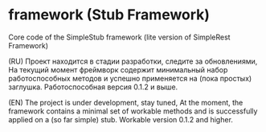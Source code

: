 # framework (Stub Framework)
Core code of the SimpleStub framework   (lite version of SimpleRest Framework)  

(RU) Проект находится в стадии разработки, следите за обновлениями,
На текущий момент фреймворк содержит минимальный набор работоспособных методов
и успешно применяется на (пока простых) заглушка. Работоспособная версия 0.1.2 и выше.    

(EN) The project is under development, stay tuned,
At the moment, the framework contains a minimal set of workable methods
and is successfully applied on a (so far simple) stub. Workable version 0.1.2 and higher.
